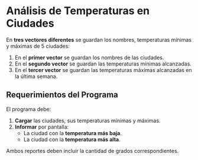 # Análisis de Temperaturas en Ciudades

En **tres vectores diferentes** se guardan los nombres, temperaturas mínimas y máximas de 5 ciudades:

1. En el **primer vector** se guardan los nombres de las ciudades.
2. En el **segundo vector** se guardan las temperaturas mínimas alcanzadas.
3. En el **tercer vector** se guardan las temperaturas máximas alcanzadas en la última semana.

## Requerimientos del Programa

El programa debe:

1. **Cargar** las ciudades, sus temperaturas mínimas y máximas.
2. **Informar** por pantalla:
   - La ciudad con la **temperatura más baja**.
   - La ciudad con la **temperatura más alta**.

Ambos reportes deben incluir la cantidad de grados correspondientes.

